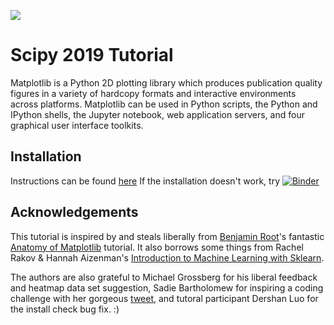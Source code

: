 ![](images/logo2.png)
# Scipy 2019 Tutorial
Matplotlib is a Python 2D plotting library which produces publication quality figures in a variety of hardcopy formats and interactive environments across platforms. Matplotlib can be used in Python scripts, the Python and IPython shells, the Jupyter notebook, web application servers, and four graphical user interface toolkits.



## Installation
Instructions can be found [here](installation.md)
If the installation doesn't work, try [![Binder](https://mybinder.org/badge_logo.svg)](https://mybinder.org/v2/gh/matplotlib/GettingStarted/master)

## Acknowledgements

This tutorial is inspired by and steals liberally from [Benjamin Root](https://github.com/WeatherGod)'s fantastic [Anatomy of Matplotlib](https://github.com/matplotlib/AnatomyOfMatplotlib) tutorial. It also borrows some things from Rachel Rakov & Hannah Aizenman's [Introduction to Machine Learning with Sklearn](https://github.com/DHRI-Curriculum/machine-learning). 

The authors are also grateful to Michael Grossberg for his liberal feedback and heatmap data set suggestion, Sadie Bartholomew for inspiring a coding challenge with her gorgeous [tweet](https://twitter.com/sadie_lb/status/1145385648532205568), and tutoral participant Dershan Luo for the install check bug fix. :)
